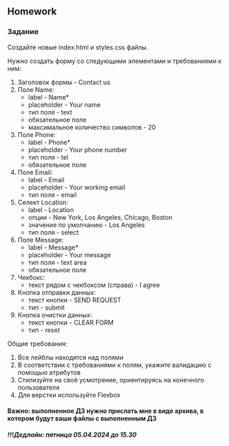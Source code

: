 ##  Homework

### Задание

Создайте новые index.html и styles.css файлы. 

Нужно создать форму со следующими элементами и требованиями к ним:
1) Заголовок формы - Contact us
2) Поле Name:
    - label  - Name*
    - placeholder - Your name
    - тип поля - text
    - обязательное поле
    - максимальное количество символов - 20
3) Поле Phone:
    - label  - Phone*
    - placeholder - Your phone number
    - тип поля - tel
    - обязательное поле
4) Поле Email:
    - label  - Email
    - placeholder - Your working email
    - тип поля - email
5) Селект Location:
    - label  - Location
    - опции - New York, Los Angeles, Chicago, Boston
    - значение по умолчанию - Los Angeles
    - тип поля - select
6) Поле Message: 
    - label  - Message*
    - placeholder - Your message
    - тип поля - text area
    - обязательное поле
7) Чекбокс:
    - текст рядом с чекбоксом (справа) - I agree
8) Кнопка отправки данных:
    - текст кнопки - SEND REQUEST
    - тип - submit
9) Кнопка очистки данных:
    - текст кнопки - CLEAR FORM
    - тип - reset	

Общие требования:
1) Все лейблы находятся над полями
2) В соответствии с требованиями к полям, укажите валидацию с помощью атрибутов
3) Стилизуйте на своё усмотрение, ориентируясь на конечного пользователя
4) Для верстки используйте Flexbox

#### Важно: выполненное ДЗ нужно прислать мне в виде архива, в котором будут ваши файлы с выполненным ДЗ

##### !!!Дедлайн: пятница 05.04.2024 до 15.30


